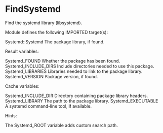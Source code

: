 # FindSystemd

Find the systemd library (libsystemd).

Module defines the following IMPORTED target(s):

  Systemd::Systemd
    The package library, if found.

Result variables:

  Systemd_FOUND
    Whether the package has been found.
  Systemd_INCLUDE_DIRS
    Include directories needed to use this package.
  Systemd_LIBRARIES
    Libraries needed to link to the package library.
  Systemd_VERSION
    Package version, if found.

Cache variables:

  Systemd_INCLUDE_DIR
    Directory containing package library headers.
  Systemd_LIBRARY
    The path to the package library.
  Systemd_EXECUTABLE
    A systemd command-line tool, if available.

Hints:

  The Systemd_ROOT variable adds custom search path.
